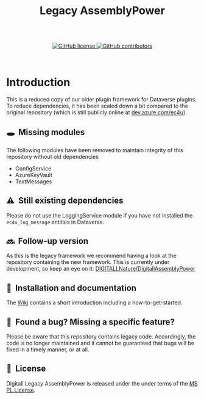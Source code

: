 <h1 align="center">Legacy AssemblyPower</h1> <br>

<br/>
<p align="center">
    <a href="LICENSE" target="_blank">
        <img src="https://img.shields.io/github/license/DIGITALLNature/LegacyAssemblyPower.svg" alt="GitHub license">
    </a>
    <a href="https://github.com/DIGITALLNature/LegacyAssemblyPower/graphs/contributors" target="_blank">
        <img src="https://img.shields.io/github/contributors-anon/DIGITALLNature/LegacyAssemblyPower.svg" alt="GitHub contributors">
    </a>
</p>
<br/>

# Introduction
This is a reduced copy of our older plugin framework for Dataverse plugins.
To reduce dependencies, it has been scaled down a bit compared to the original repository (which is still publicly online at [dev.azure.com/ec4u](https://dev.azure.com/ec4u/Dynamics%20DevLab/_git/d365.extension)).

## 🕳️&nbsp; Missing modules
The following modules have been removed to maintain integrity of this repository without old dependencies
* ConfigService
* AzureKeyVault
* TextMessages

## ⚠️&nbsp; Still existing dependencies
Please do not use the LoggingService module if you have not installed the `ec4u_log_message` entities in Dataverse.

## 🔜&nbsp; Follow-up version
As this is the legacy framework we recommend having a look at the repository containing the new framework. This is currently under development, so keep an eye on it: [DIGITALLNature/DigitallAssemblyPower](/DIGITALLNature/DigitallAssemblyPower)

## 🚀&nbsp; Installation and documentation

The [Wiki](/DIGITALLNature/LegacyAssemblyPower/wiki) contains a short introduction including a how-to-get-started.

## 🤝&nbsp; Found a bug? Missing a specific feature?

Please be aware that this repository contains legacy code. Accordingly, the code is no longer maintained and it cannot be guaranteed that bugs will be fixed in a timely manner, or at all.

## 📘&nbsp; License

Digitall Legacy AssemblyPower is released under the under terms of the [MS PL License](LICENSE).
